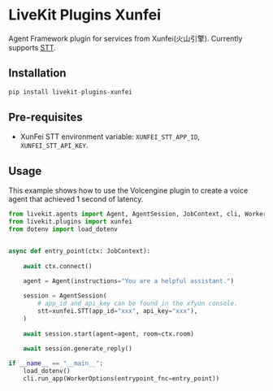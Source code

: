 # LiveKit Plugins Xunfei

Agent Framework plugin for services from Xunfei(火山引擎). Currently supports [STT](https://console.xfyun.cn/services/rta).

## Installation
```python
pip install livekit-plugins-xunfei
```

## Pre-requisites

- XunFei STT environment variable: `XUNFEI_STT_APP_ID`, `XUNFEI_STT_API_KEY`.

## Usage


This example shows how to use the Volcengine plugin to create a voice agent that achieved 1 second of latency.

```python
from livekit.agents import Agent, AgentSession, JobContext, cli, WorkerOptions
from livekit.plugins import xunfei
from dotenv import load_dotenv


async def entry_point(ctx: JobContext):
    
    await ctx.connect()
    
    agent = Agent(instructions="You are a helpful assistant.")

    session = AgentSession(
        # app_id and api_key can be found in the xfyun console.
        stt=xunfei.STT(app_id="xxx", api_key="xxx"),
    )
    
    await session.start(agent=agent, room=ctx.room)
    
    await session.generate_reply()

if __name__ == "__main__":
    load_dotenv()
    cli.run_app(WorkerOptions(entrypoint_fnc=entry_point))
```

